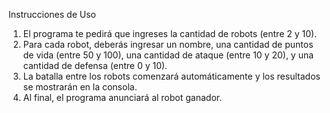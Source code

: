 Instrucciones de Uso

1. El programa te pedirá que ingreses la cantidad de robots (entre 2 y 10).
2. Para cada robot, deberás ingresar un nombre, una cantidad de puntos de vida (entre 50 y 100), una cantidad de ataque (entre 10 y 20), y una cantidad de defensa (entre 0 y 10).   
3. La batalla entre los robots comenzará automáticamente y los resultados se mostrarán en la consola.
4. Al final, el programa anunciará al robot ganador.